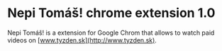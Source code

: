 Nepi Tomáš! chrome extension 1.0
=======

Nepi Tomáš! is a extension for Google Chrom that allows to watch paid videos on [www.tyzden.sk](http://www.tyzden.sk).
